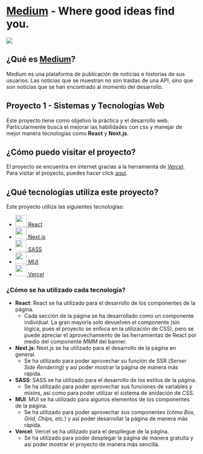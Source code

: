 # [Medium](https://medium.com/) - Where good ideas find you.
<img src="https://miro.medium.com/v2/resize:fit:8978/1*s986xIGqhfsN8U--09_AdA.png">

## ¿Qué es [Medium](https://medium.com/)?
Medium es una plataforma de publicación de noticias e historias de sus usuarios.
Las noticias que se muestran no son traídas de una API, sino que son noticias que
se han encontrado al momento del desarrollo.

## Proyecto 1 - Sistemas y Tecnologías Web
Este proyecto tiene como objetivo la práctica y el desarrollo web. 
Particularmente busca el mejorar las habilidades con css
y manejar de mejor manera tecnologías como **React** y **Next.js**.

## ¿Cómo puedo visitar el proyecto?
El proyecto se encuentra en internet gracias a la herramienta de [Vercel](https://vercel.com/).
Para visitar el proyecto, puedes hacer click [aquí](https://medium-replica-five.vercel.app).

## ¿Qué tecnologías utiliza este proyecto?
Este proyecto utiliza las siguientes tecnologías:
- <img src="https://assets.stickpng.com/images/584830f5cef1014c0b5e4aa1.png" width="30">[ React](https://es.reactjs.org/)
- <img src="https://media.graphassets.com/VKHHNvEETYqZRkqgjybc" width="30">[ Next.js](https://nextjs.org/)
- <img src="https://upload.wikimedia.org/wikipedia/commons/thumb/9/96/Sass_Logo_Color.svg/1280px-Sass_Logo_Color.svg.png" width="30">[ SASS](https://sass-lang.com/)
- <img src="https://mui.com/static/logo.png" width="30">[ MUI](https://mui.com/)
- <img src="https://www.svgrepo.com/show/327408/logo-vercel.svg" width="30">[ Vercel](https://vercel.com/)
  
### ¿Cómo se ha utilizado cada tecnología?

- **React**: React se ha utilizado para el desarrollo de los componentes de la página.
    - Cada sección de la página se ha desarrollado como un componente individual. La gran mayoría solo devuelven el componente (sin lógica, pues el proyecto se enfoca en la utilización de CSS), pero se puede apreciar el aprovechamiento de las herramientas de React por medio del componente *MMM* del banner.
- **Next.js**: Next.js se ha utilizado para el desarrollo de la página en general.
  - Se ha utilizado para poder aprovechar su función de SSR (*Server Side Rendering*) y así poder mostrar la página de manera más rápida.
- **SASS**: SASS se ha utilizado para el desarrollo de los estilos de la página.
  - Se ha utilizado para poder aprovechar sus funciones de variables y mixins, así como para poder utilizar el sistema de anidación de CSS.
- **MUI**: MUI se ha utilizado para algunos elementos de los componentes de la página.
  - Se ha utilizado para poder aprovechar sus componentes (cómo *Box, Grid, Chips, etc.*) y así poder desarrollar la página de manera más rápida.
- **Vercel**: Vercel se ha utilizado para el despliegue de la página.
  - Se ha utilizado para poder desplegar la página de manera gratuita y así poder mostrar el proyecto de manera más sencilla.
